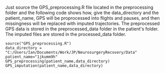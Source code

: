 
Just source the GPS_preprocessing.R file located in the preprocessing folder and the following code shows how, give the data_directory and the patient_name, GPS will be proprocessed into flights and pauses, and then missingness will be replaced with imputed trajectories. The preprocessed GPS data is stored in the preprocessed_data folder in the patient's folder. The imputed files are stored in the processed_data folder.
```
source("GPS_preprocessing.R")
data_directory = "C:/Users/Ian/Documents/Work/JP/NeurosurgeryRecovery/Data"
patient_name="1jkumm9h"
GPS_preprocessing(patient_name,data_directory)
GPS_imputation(patient_name,data_directory)
```
